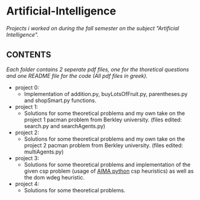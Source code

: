 # Artificial-Intelligence
###### Projects i worked on during the fall semester on the subject "Artificial Intelligence".

## CONTENTS

*Each folder contains 2 seperate pdf files, one for the thoretical questions and one README file for the code (All pdf files in greek).*

- project 0:
    * Implementation of addition.py, buyLotsOfFruit.py, parentheses.py and shopSmart.py functions.
- project 1:
    * Solutions for some theoretical problems and my own take on the project 1 pacman problem from  Berkley university.  (files edited: search.py and searchAgents.py)
- project 2:
    * Solutions for some theoretical problems and my own take on the project 2 pacman problem from Berkley university.  (files edited: multiAgents.py)
- project 3:
    * Solutions for some theoretical problems and implementation of the given csp problem (usage of  [AIMA python](https://github.com/aimacode/aima-python/blob/master/csp.py) csp heuristics) as well as the dom wdeg heuristic.
- project 4:
    * Solutions for some theoretical problems.
